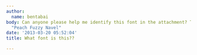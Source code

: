 ```yaml
---
author:
  name: bentabai
body: Can anyone please help me identify this font in the attachment? The copy is
  "Peach Fuzzy Navel"
date: '2013-03-20 05:52:04'
title: What font is this??

---
```

